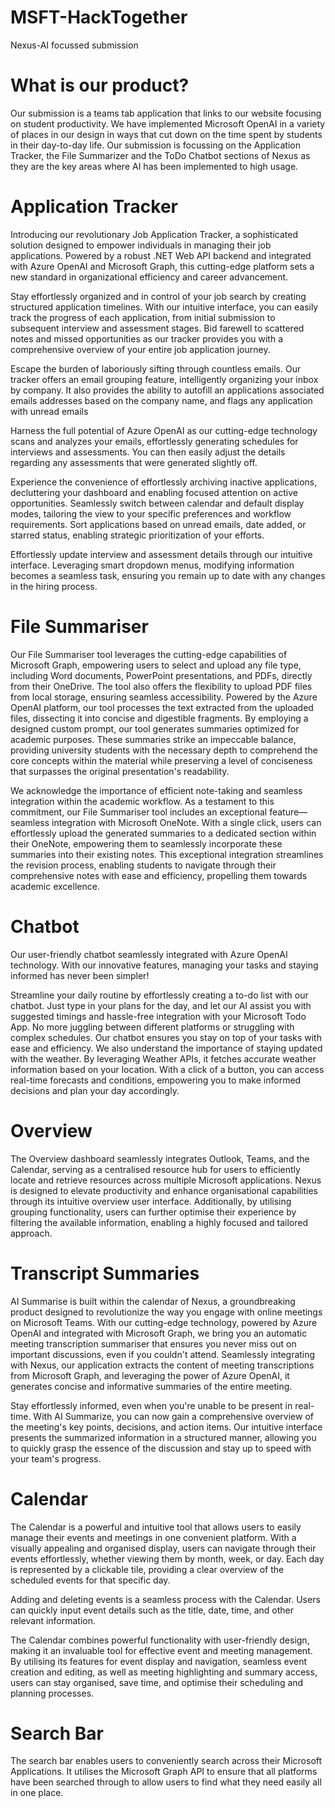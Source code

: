 # MSFT-HackTogether
Nexus-AI focussed submission

# What is our product?
Our submission is a teams tab application that links to our website focusing on student productivity.
We have implemented Microsoft OpenAI in a variety of places in our design in ways that cut down on the time spent by students in their day-to-day life.
Our submission is focussing on the Application Tracker, the File Summarizer and the ToDo Chatbot sections of Nexus as they are the key areas where AI has been implemented to high usage.

# Application Tracker
Introducing our revolutionary Job Application Tracker, a sophisticated solution designed to empower individuals in managing their job applications. Powered by a robust .NET Web API backend and integrated with Azure OpenAI and Microsoft Graph, this cutting-edge platform sets a new standard in organizational efficiency and career advancement.

Stay effortlessly organized and in control of your job search by creating structured application timelines. With our intuitive interface, you can easily track the progress of each application, from initial submission to subsequent interview and assessment stages. Bid farewell to scattered notes and missed opportunities as our tracker provides you with a comprehensive overview of your entire job application journey.

Escape the burden of laboriously sifting through countless emails. Our tracker offers an email grouping feature, intelligently organizing your inbox by company. It also provides the ability to autofill an applications associated emails addresses based on the company name, and flags any application with unread emails

Harness the full potential of Azure OpenAI as our cutting-edge technology scans and analyzes your emails, effortlessly generating schedules for interviews and assessments. You can then easily adjust the details regarding any assessments that were generated slightly off.

Experience the convenience of effortlessly archiving inactive applications, decluttering your dashboard and enabling focused attention on active opportunities. Seamlessly switch between calendar and default display modes, tailoring the view to your specific preferences and workflow requirements. Sort applications based on unread emails, date added, or starred status, enabling strategic prioritization of your efforts.

Effortlessly update interview and assessment details through our intuitive interface. Leveraging smart dropdown menus, modifying information becomes a seamless task, ensuring you remain up to date with any changes in the hiring process.

# File Summariser
Our File Summariser tool leverages the cutting-edge capabilities of Microsoft Graph, empowering users to select and upload any file type, including Word documents, PowerPoint presentations, and PDFs, directly from their OneDrive. The tool also offers the flexibility to upload PDF files from local storage, ensuring seamless accessibility. Powered by the Azure OpenAI platform, our tool processes the text extracted from the uploaded files, dissecting it into concise and digestible fragments. By employing a designed custom prompt, our tool generates summaries optimized for academic purposes. These summaries strike an impeccable balance, providing university students with the necessary depth to comprehend the core concepts within the material while preserving a level of conciseness that surpasses the original presentation's readability.

We acknowledge the importance of efficient note-taking and seamless integration within the academic workflow. As a testament to this commitment, our File Summariser tool includes an exceptional feature—seamless integration with Microsoft OneNote. With a single click, users can effortlessly upload the generated summaries to a dedicated section within their OneNote, empowering them to seamlessly incorporate these summaries into their existing notes. This exceptional integration streamlines the revision process, enabling students to navigate through their comprehensive notes with ease and efficiency, propelling them towards academic excellence.


# Chatbot
Our user-friendly chatbot seamlessly integrated with Azure OpenAI technology. With our innovative features, managing your tasks and staying informed has never been simpler! 

Streamline your daily routine by effortlessly creating a to-do list with our chatbot. Just type in your plans for the day, and let our AI assist you with suggested timings and hassle-free integration with your Microsoft Todo App. No more juggling between different platforms or struggling with complex schedules. Our chatbot ensures you stay on top of your tasks with ease and efficiency. We also understand the importance of staying updated with the weather. By leveraging Weather APIs, it fetches accurate weather information based on your location. With a click of a button, you can access real-time forecasts and conditions, empowering you to make informed decisions and plan your day accordingly.

# Overview
The Overview dashboard seamlessly integrates Outlook, Teams, and the Calendar, serving as a centralised resource hub for users to efficiently locate and retrieve resources across multiple Microsoft applications. Nexus is designed to elevate productivity and enhance organisational capabilities through its intuitive overview user interface. Additionally, by utilising grouping functionality, users can further optimise their experience by filtering the available information, enabling a highly focused and tailored approach.

# Transcript Summaries
AI Summarise is built within the calendar of Nexus, a groundbreaking product designed to revolutionize the way you engage with online meetings on Microsoft Teams. With our cutting-edge technology, powered by Azure OpenAI and integrated with Microsoft Graph, we bring you an automatic meeting transcription summariser that ensures you never miss out on important discussions, even if you couldn't attend. Seamlessly integrating with Nexus, our application extracts the content of meeting transcriptions from Microsoft Graph, and leveraging the power of Azure OpenAI, it generates concise and informative summaries of the entire meeting.

Stay effortlessly informed, even when you're unable to be present in real-time. With AI Summarize, you can now gain a comprehensive overview of the meeting's key points, decisions, and action items. Our intuitive interface presents the summarized information in a structured manner, allowing you to quickly grasp the essence of the discussion and stay up to speed with your team's progress.

# Calendar 
The Calendar is a powerful and intuitive tool that allows users to easily manage their events and meetings in one convenient platform. With a visually appealing and organised display, users can navigate through their events effortlessly, whether viewing them by month, week, or day. Each day is represented by a clickable tile, providing a clear overview of the scheduled events for that specific day.

Adding and deleting events is a seamless process with the Calendar. Users can quickly input event details such as the title, date, time, and other relevant information.

The Calendar combines powerful functionality with user-friendly design, making it an invaluable tool for effective event and meeting management. By utilising its features for event display and navigation, seamless event creation and editing, as well as meeting highlighting and summary access, users can stay organised, save time, and optimise their scheduling and planning processes.

# Search Bar
The search bar enables users to conveniently search across their Microsoft Applications. It utilises the Microsoft Graph API to ensure that all platforms have been searched through to allow users to find what they need easily all in one place.
